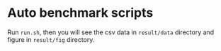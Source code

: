 # Auto benchmark scripts

Run `run.sh`, then you will see the csv data in `result/data` directory and figure in `result/fig` directory.


